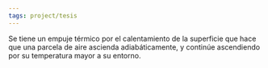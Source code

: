 ```yaml
---
tags: project/tesis
---
```

Se tiene un empuje térmico por el calentamiento de la superficie que hace que una parcela de aire ascienda adiabáticamente, y continúe ascendiendo por su temperatura mayor a su entorno.